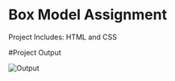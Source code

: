 # Box Model Assignment

Project Includes: HTML and CSS 

#Project Output

![Output](https://user-images.githubusercontent.com/61587800/177493079-55b4138a-696f-4d2e-bb0a-5bc180ed1656.png)
